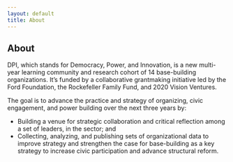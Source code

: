 ```yaml
---
layout: default
title: About
---
```

## About
DPI, which stands for Democracy, Power, and Innovation, is a new multi-year learning community and research cohort of 14 base-building organizations. It’s funded by a collaborative grantmaking initiative led by the Ford Foundation, the Rockefeller Family Fund, and 2020 Vision Ventures.

The goal is to advance the practice and strategy of organizing, civic engagement, and power building over the next three years by: 

<ul>
<li> Building a venue for strategic collaboration and critical reflection among a set of leaders, in the sector; and </li>
<li> Collecting, analyzing, and publishing sets of organizational data to improve strategy and strengthen the case for base-building as a key strategy to increase civic participation and advance structural reform.</li>
</ul>

